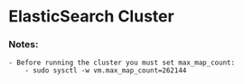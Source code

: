 # ElasticSearch Cluster


### Notes:
    - Before running the cluster you must set max_map_count:
        - sudo sysctl -w vm.max_map_count=262144
